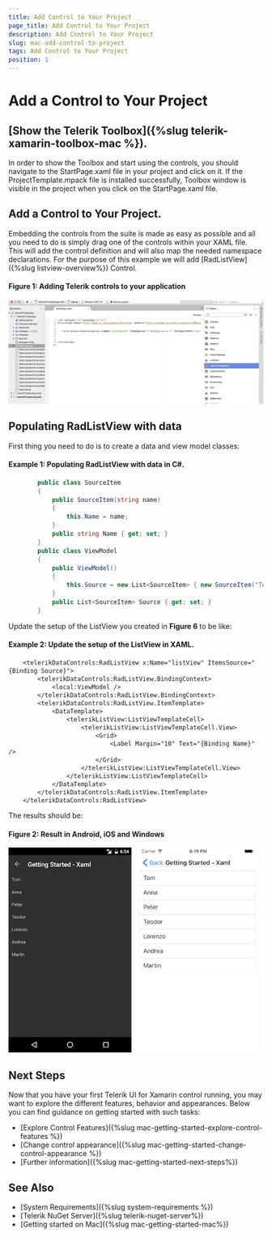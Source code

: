 ```yaml
---
title: Add Control to Your Project
page_title: Add Control to Your Project
description: Add Control to Your Project
slug: mac-add-control-to-project
tags: Add Control to Your Project
position: 1
---
```


# Add a Control to Your Project

## [Show the Telerik Toolbox]({%slug telerik-xamarin-toolbox-mac %}). 
In order to show the Toolbox and start using the controls, you should navigate to the StartPage.xaml file in your project and click on it. If the ProjectTemplate.mpack file is installed successfully, Toolbox window is visible in the project when you click on the StartPage.xaml file.

## Add a Control to Your Project.
Embedding the controls from the suite is made as easy as possible and all you need to do is simply drag one of the controls within your XAML file. This will add the control definition and will also map the needed namespace declarations. For the purpose of this example we will add [RadListView] ({%slug listview-overview%}) Control.

#### __Figure 1: Adding Telerik controls to your application__
![Add Control from Toolbox](images/mac-visual-studio-add-control-from-toolbox.gif)
		
## Populating RadListView with data

First thing you need to do is to create a data and view model classes:

#### Example 1: Populating RadListView with data in C#.

```C#
		public class SourceItem
		{
			public SourceItem(string name)
			{
				this.Name = name;
			}
			public string Name { get; set; }
		}
		public class ViewModel
		{	
			public ViewModel()
			{
				this.Source = new List<SourceItem> { new SourceItem("Tom"), new SourceItem("Anna"), new SourceItem("Peter"), new SourceItem("Teodor"), new SourceItem("Lorenzo"), new SourceItem("Andrea"), new SourceItem("Martin") };
			}
			public List<SourceItem> Source { get; set; }
		}
```

Update the setup of the ListView you created in __Figure 6__ to be like:

#### Example 2: Update the setup of the ListView in XAML.

```XAML
	<telerikDataControls:RadListView x:Name="listView" ItemsSource="{Binding Source}">
		<telerikDataControls:RadListView.BindingContext>
			<local:ViewModel />
		</telerikDataControls:RadListView.BindingContext>
		<telerikDataControls:RadListView.ItemTemplate>
			<DataTemplate>
				<telerikListView:ListViewTemplateCell>
					<telerikListView:ListViewTemplateCell.View>
						<Grid>
							<Label Margin="10" Text="{Binding Name}" />
						</Grid>
					</telerikListView:ListViewTemplateCell.View>
				</telerikListView:ListViewTemplateCell>
			</DataTemplate>
		</telerikDataControls:RadListView.ItemTemplate>
	</telerikDataControls:RadListView>
```

The results should be:
#### __Figure 2: Result in Android, iOS and Windows__
![RadListView](images/listview-gettingstarted.png)

## Next Steps

Now that you have your first Telerik UI for Xamarin control running, you may want to explore the different features, behavior and appearances. Below you can find guidance on getting started with such tasks:

- [Explore Control Features]({%slug mac-getting-started-explore-control-features %})
- [Change control appearance]({%slug mac-getting-started-change-control-appearance %})
- [Further information]({%slug mac-getting-started-next-steps%})

## See Also

- [System Requirements]({%slug system-requirements %})
- [Telerik NuGet Server]({%slug telerik-nuget-server%})
- [Getting started on Mac]({%slug mac-getting-started-mac%})